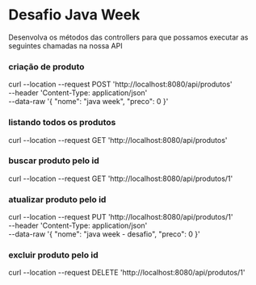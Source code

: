 # Desafio Java Week


Desenvolva os métodos das controllers para que possamos executar as seguintes chamadas na nossa API


### criação de produto
curl --location --request POST 'http://localhost:8080/api/produtos' \
--header 'Content-Type: application/json' \
--data-raw '{
"nome": "java week",
"preco": 0
}'

### listando todos os produtos

curl --location --request GET 'http://localhost:8080/api/produtos'

### buscar produto pelo id
curl --location --request GET 'http://localhost:8080/api/produtos/1'


### atualizar produto pelo id

curl --location --request PUT 'http://localhost:8080/api/produtos/1' \
--header 'Content-Type: application/json' \
--data-raw '{
"nome": "java week - desafio",
"preco": 0
}'



### excluir produto pelo id

curl --location --request DELETE 'http://localhost:8080/api/produtos/1'